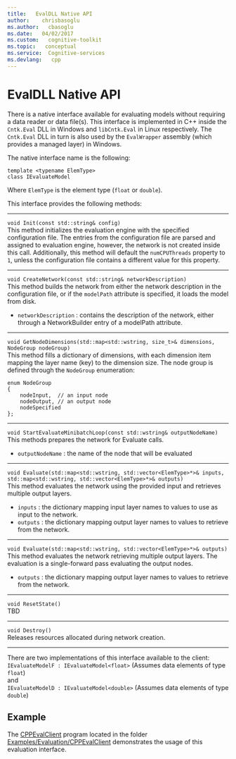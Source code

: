 ```yaml
---
title:   EvalDLL Native API
author:    chrisbasoglu
ms.author:   cbasoglu
ms.date:   04/02/2017
ms.custom:   cognitive-toolkit
ms.topic:   conceptual
ms.service:  Cognitive-services
ms.devlang:   cpp
---
```


# EvalDLL Native API

There is a native interface available for evaluating models without requiring a data reader or data file(s). This interface is implemented in C++ inside the `Cntk.Eval` DLL in Windows and `libCntk.Eval` in Linux respectively. The `Cntk.Eval` DLL in turn is also used by the `EvalWrapper` assembly (which provides a managed layer) in Windows.

The native interface name is the following:    

    template <typename ElemType>
    class IEvaluateModel

Where `ElemType` is the element type (`float` or `double`).

This interface provides the following methods:    
***
`void Init(const std::string& config)`    
This method initializes the evaluation engine with the specified configuration file. The entries from the configuration file are parsed and assigned to evaluation engine, however, the network is not created inside this call. Additionally, this method will default the `numCPUThreads` property to `1`, unless the configuration file contains a different value for this property.

***

`void CreateNetwork(const std::string& networkDescription)`    
This method builds the network from either the network description in the configuration file, or if the `modelPath` attribute is specified, it loads the model from disk.    
* `networkDescription` : contains the description of the network, either through a NetworkBuilder entry of a modelPath attribute.

***

`void GetNodeDimensions(std::map<std::wstring, size_t>& dimensions, NodeGroup nodeGroup)`    
This method fills a dictionary of dimensions, with each dimension item mapping the layer name (key) to the dimension size. The node group is defined through the `NodeGroup` enumeration:    

    enum NodeGroup     
    {      
        nodeInput,  // an input node     
        nodeOutput, // an output node     
        nodeSpecified     
    };    
***

`void StartEvaluateMinibatchLoop(const std::wstring& outputNodeName)`    
This methods prepares the network for Evaluate calls.    
* `outputNodeName` : the name of the node that will be evaluated

***

`void Evaluate(std::map<std::wstring, std::vector<ElemType>*>& inputs, std::map<std::wstring, std::vector<ElemType>*>& outputs)`    
This method evaluates the network using the provided input and retrieves multiple output layers.    
* `inputs`  : the dictionary mapping input layer names to values to use as input to the network.    
* `outputs` : the dictionary mapping output layer names to values to retrieve from the network.    

***

`void Evaluate(std::map<std::wstring, std::vector<ElemType>*>& outputs)`    
This method evaluates the network retrieving multiple output layers. The evaluation is a single-forward pass evaluating the output nodes.
* `outputs` : the dictionary mapping output layer names to values to retrieve from the network.   

***

`void ResetState()`    
TBD

***

`void Destroy()`     
Releases resources allocated during network creation.

***

There are two implementations of this interface available to the client:    
`IEvaluateModelF : IEvaluateModel<float>`    (Assumes data elements of type `float`)    
and    
`IEvaluateModelD : IEvaluateModel<double>`    (Assumes data elements of type `double`)


## Example
The [CPPEvalClient](https://github.com/Microsoft/CNTK/tree/master/Examples/Evaluation/CPPEvalClient) program located in the folder [Examples/Evaluation/CPPEvalClient](https://github.com/Microsoft/CNTK/blob/master/Examples/Evaluation/CPPEvalClient) demonstrates the usage of this evaluation interface.
